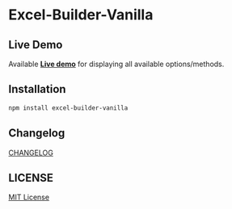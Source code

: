 # Excel-Builder-Vanilla

## Live Demo

Available [**Live demo**](https://ghiscoding.github.io/excel-builder-vanilla/) for displaying all available options/methods.

## Installation

```sh
npm install excel-builder-vanilla
```

## Changelog

[CHANGELOG](https://github.com/ghiscoding/excel-builder-vanilla/blob/main/packages/excel-builder-vanilla/CHANGELOG.md)

## LICENSE

[MIT License](https://github.com/ghiscoding/excel-builder-vanilla/blob/main/LICENSE.md)
